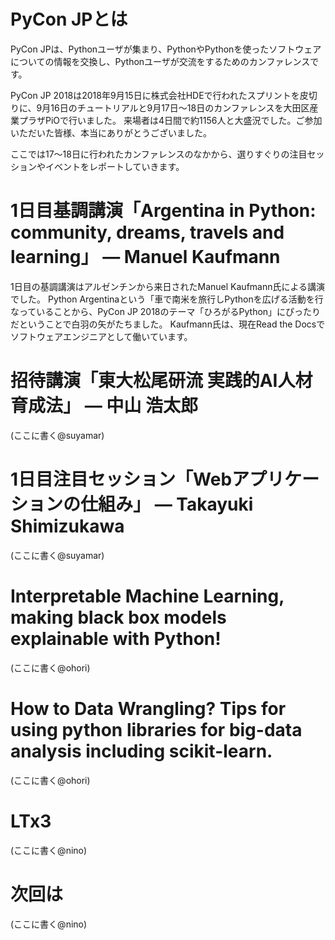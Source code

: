 # PyCon JPとは

PyCon JPは、Pythonユーザが集まり、PythonやPythonを使ったソフトウェアについての情報を交換し、Pythonユーザが交流をするためのカンファレンスです。

PyCon JP 2018は2018年9月15日に株式会社HDEで行われたスプリントを皮切りに、9月16日のチュートリアルと9月17日～18日のカンファレンスを大田区産業プラザPiOで行いました。
来場者は4日間で約1156人と大盛況でした。ご参加いただいた皆様、本当にありがとうございました。

ここでは17〜18日に行われたカンファレンスのなかから、選りすぐりの注目セッションやイベントをレポートしていきます。

# 1日目基調講演「Argentina in Python: community, dreams, travels and learning」 ― Manuel Kaufmann

1日目の基調講演はアルゼンチンから来日されたManuel Kaufmann氏による講演でした。
Python Argentinaという「車で南米を旅行しPythonを広げる活動を行なっていることから、PyCon JP 2018のテーマ「ひろがるPython」にぴったりだということで白羽の矢がたちました。
Kaufmann氏は、現在Read the Docsでソフトウェアエンジニアとして働いています。

# 招待講演「東大松尾研流 実践的AI人材育成法」 ― 中山 浩太郎

(ここに書く@suyamar)

# 1日目注目セッション「Webアプリケーションの仕組み」 ― Takayuki Shimizukawa

(ここに書く@suyamar)

# Interpretable Machine Learning, making black box models explainable with Python!

(ここに書く@ohori)

# How to Data Wrangling? Tips for using python libraries for big-data analysis including scikit-learn.

(ここに書く@ohori)

# LTx3

(ここに書く@nino)

# 次回は

(ここに書く@nino)

